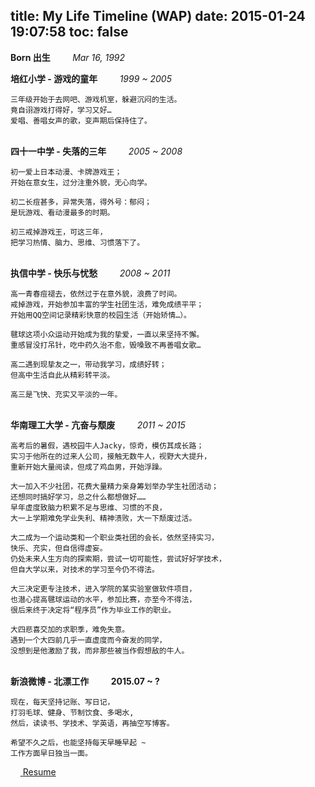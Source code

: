 title: My Life Timeline (WAP)
date: 2015-01-24 19:07:58
toc: false
---
**Born 出生** &nbsp; &nbsp; &nbsp; &nbsp; *Mar 16, 1992*

**培红小学 - 游戏的童年** &nbsp; &nbsp; &nbsp; &nbsp; *1999 ~ 2005* <br/>

	三年级开始于去网吧、游戏机室，躲避沉闷的生活。
	竟自诩游戏打得好，学习又好…
	爱唱、善唱女声的歌，变声期后保持住了。

<br/>**四十一中学 - 失落的三年** &nbsp; &nbsp; &nbsp; &nbsp; *2005 ~ 2008* <br/>

	初一爱上日本动漫、卡牌游戏王；
	开始在意女生，过分注重外貌，无心向学。

	初二长痘甚多，异常失落，得外号：郁闷；
	是玩游戏、看动漫最多的时期。

	初三戒掉游戏王，可这三年，
	把学习热情、脑力、思维、习惯落下了。

<br/>**执信中学 - 快乐与忧愁** &nbsp; &nbsp; &nbsp; &nbsp; *2008 ~ 2011* <br/>

	高一青春痘褪去，依然过于在意外貌，浪费了时间。
	戒掉游戏，开始参加丰富的学生社团生活，难免成绩平平；
	开始用QQ空间记录精彩快意的校园生活（开始矫情…）。

	毽球这项小众运动开始成为我的挚爱，一直以来坚持不懈。
	重感冒没打吊针，吃中药久治不愈，毁嗓致不再善唱女歌…

	高二遇到现挚友之一，带动我学习，成绩好转；
	但高中生活自此从精彩转平淡。

	高三是飞快、充实又平淡的一年。

<br/>**华南理工大学 - 亢奋与颓废** &nbsp; &nbsp; &nbsp; &nbsp; *2011 ~ 2015* <br/>

	高考后的暑假，遇校园牛人Jacky，惊奇，模仿其成长路；
	实习于他所在的过来人公司，接触无数牛人，视野大大提升，
	重新开始大量阅读，但成了鸡血男，开始浮躁。

	大一加入不少社团，花费大量精力亲身筹划举办学生社团活动；
	还想同时搞好学习，总之什么都想做好……
	早年虚度致脑力积累不足与思维、习惯的不良，
	大一上学期难免学业失利、精神溃败，大一下颓废过活。

	大二成为一个运动类和一个职业类社团的会长，依然坚持实习，
	快乐、充实，但自信得虚妄。
	仍处未来人生方向的探索期，尝试一切可能性，尝试好好学技术，
	但自大学以来，对技术的学习至今仍不得法。

	大三决定更专注技术，进入学院的某实验室做软件项目，
	也潜心提高毽球运动的水平，参加比赛，亦至今不得法，
	很后来终于决定将“程序员”作为毕业工作的职业。

	大四悲喜交加的求职季，难免失意。
	遇到一个大四前几乎一直虚度而今奋发的同学，
	没想到是他激励了我，而非那些被当作假想敌的牛人。

<br/>**新浪微博 - 北漂工作** &nbsp; &nbsp; &nbsp; &nbsp; **2015.07 ~ ?** <br/>

	现在，每天坚持记账、写日记，
	打羽毛球、健身、节制饮食、多喝水,
	然后，读读书、学技术、学英语，再抽空写博客。

	希望不久之后，也能坚持每天早睡早起 ~
	工作方面早日独当一面。

 &nbsp; &nbsp; [ <i class="fa fa-file">&nbsp;</i>Resume ](/resume)
<script type="text/javascript">
	function isPC(){
		var userAgentInfo = navigator.userAgent;
		var Agents = new Array("Android", "iPhone", "SymbianOS", "Windows Phone", "iPad", "iPod");
		var flag = true;
		for (var v = 0; v < Agents.length; v++){
			if (userAgentInfo.indexOf(Agents[v]) > 0){
				flag = false; break; //return Agents[v];
			}  
		}  
		return flag;
		//return 'PC';
	}
	if(isPC()){
		window.location = "/timeline/index.html";
	}
</script>